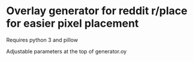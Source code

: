 # Overlay generator for reddit r/place for easier pixel placement

Requires python 3 and pillow

Adjustable parameters at the top of generator.oy
